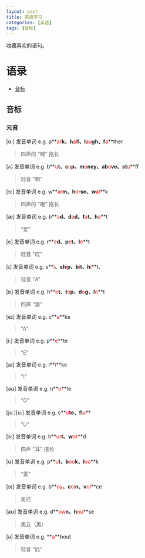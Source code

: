 ```yaml
---
layout: post
title: 英语学习
categories: [英语]
tags: [音标]
---
```


收藏喜欢的语句。

# 语录

+ [音标](#音标)



## 音标
### 元音
[ɑ:] 发音单词 e.g. p**<font color=red>ar</font>**k、h**<font color=red>al</font>**f、l**<font color=red>au</font>**gh、f**<font color=red>a</font>**ther
> 四声的 “啊” 拖长

[ʌ] 发音单词 e.g. b**<font color=red>u</font>**t、c**<font color=red>u</font>**p、m**<font color=red>o</font>**ney、ab**<font color=red>o</font>**ve、st**<font color=red>u</font>**ff
> 轻音 "啊"

[ɔ:] 发音单词 e.g. w**<font color=red>ar</font>**m、h**<font color=red>or</font>**se、w**<font color=red>al</font>**k
> 四声的 “哦” 拖长

[æ] 发音单词 e.g. b**<font color=red>a</font>**d、d**<font color=red>a</font>**d、f**<font color=red>a</font>**t、h**<font color=red>a</font>**t
> “爱”

[e] 发音单词 e.g. r**<font color=red>e</font>**d、p**<font color=red>e</font>**t、l**<font color=red>e</font>**t
> 轻音 "哎"

[ɪ] 发音单词 e.g. s**<font color=red>i</font>**、sh**<font color=red>i</font>**p、b**<font color=red>i</font>**t、h**<font color=red>i</font>**t、
> 轻音 "A"

[ɒ] 发音单词 e.g. h**<font color=red>o</font>**t、t**<font color=red>o</font>**p、d**<font color=red>o</font>**g、l**<font color=red>o</font>**t
> 四声 “澳”

[eɪ] 发音单词 e.g. c**<font color=red>a</font>**ke
> "A"

[i:] 发音单词 e.g. p**<font color=red>e</font>**te
> "E"

[aɪ] 发音单词 e.g. l**<font color=red>i</font>**ke
> "I"

[əʊ] 发音单词 e.g. n**<font color=red>o</font>**te
> "O"

[juː][u:] 发音单词 e.g. c**<font color=red>u</font>**te、fl**<font color=red>u</font>**
> "U"

[ɜ:] 发音单词 e.g. h**<font color=red>ur</font>**t、w**<font color=red>or</font>**d
> 四声 "耳" 拖长

[ʊ] 发音单词 e.g. p**<font color=red>u</font>**t、b**<font color=red>oo</font>**k、l**<font color=red>oo</font>**k
> "雾"

[ɔɪ] 发音单词 e.g. b**<font color=red>oy</font>**、c**<font color=red>oi</font>**n、v**<font color=red>oi</font>**ce
> 奥已

[aʊ] 发音单词 e.g. d**<font color=red>ow</font>**n、h**<font color=red>ou</font>**se
> 奥五（奥）

[ə] 发音单词 e.g. **<font color=red>a</font>**bout
> 轻音 “厄”





























